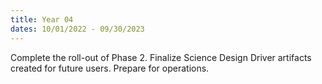 ```yaml
---
title: Year 04
dates: 10/01/2022 - 09/30/2023
---
```

Complete the roll-out of Phase 2. Finalize Science Design Driver artifacts created for future users. Prepare for operations. 
